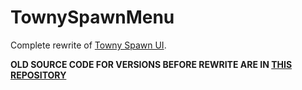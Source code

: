 # TownySpawnMenu
Complete rewrite of [Towny Spawn UI](https://github.com/Senkoco/TownySpawnUI).

**OLD SOURCE CODE FOR VERSIONS BEFORE REWRITE ARE IN [THIS REPOSITORY](https://github.com/Senkoco/TownySpawnUI)**
